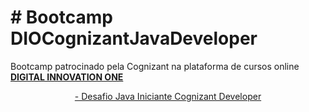 
<h1>
# Bootcamp DIOCognizantJavaDeveloper
</h1>

<p>
Bootcamp patrocinado pela Cognizant na  plataforma de cursos online <strong> <a href="https://web.digitalinnovation.one/home"> DIGITAL INNOVATION ONE  </a></strong>

</p>

<p align="center">
<a href="https://github.com/pogermano/DIOCognizantJavaDeveloper/tree/main/Desafio%20Java%20Iniciante%20%20Cognizant%20Developer"> - Desafio Java Iniciante Cognizant Developer </a>
</p>
